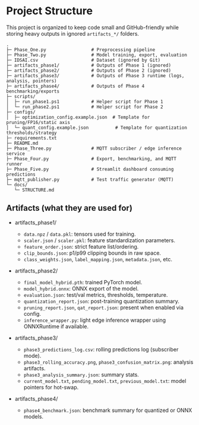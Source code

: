 # Project Structure

This project is organized to keep code small and GitHub-friendly while storing heavy outputs in ignored `artifacts_*/` folders.

```
.
├─ Phase_One.py                 # Preprocessing pipeline
├─ Phase_Two.py                 # Model training, export, evaluation
├─ IDSAI.csv                    # Dataset (ignored by Git)
├─ artifacts_phase1/            # Outputs of Phase 1 (ignored)
├─ artifacts_phase2/            # Outputs of Phase 2 (ignored)
├─ artifacts_phase3/            # Outputs of Phase 3 runtime (logs, analysis, pointers)
├─ artifacts_phase4/            # Outputs of Phase 4 benchmarking/exports
├─ scripts/
│  ├─ run_phase1.ps1            # Helper script for Phase 1
│  └─ run_phase2.ps1            # Helper script for Phase 2
├─ configs/
│  ├─ optimization_config.example.json  # Template for pruning/FP16/static axis
│  └─ quant_config.example.json          # Template for quantization thresholds/strategy
├─ requirements.txt
├─ README.md
├─ Phase_Three.py               # MQTT subscriber / edge inference service
├─ Phase_Four.py                # Export, benchmarking, and MQTT runner
├─ Phase_Five.py                # Streamlit dashboard consuming predictions
├─ mqtt_publisher.py            # Test traffic generator (MQTT)
└─ docs/
   └─ STRUCTURE.md
```

## Artifacts (what they are used for)

- artifacts_phase1/
  - `data.npz` / `data.pkl`: tensors used for training.
  - `scaler.json` / `scaler.pkl`: feature standardization parameters.
  - `feature_order.json`: strict feature list/ordering.
  - `clip_bounds.json`: p1/p99 clipping bounds in raw space.
  - `class_weights.json`, `label_mapping.json`, `metadata.json`, etc.

- artifacts_phase2/
  - `final_model_hybrid.pth`: trained PyTorch model.
  - `model_hybrid.onnx`: ONNX export of the model.
  - `evaluation.json`: test/val metrics, thresholds, temperature.
  - `quantization_report.json`: post-training quantization summary.
  - `pruning_report.json`, `qat_report.json`: present when enabled via config.
  - `inference_wrapper.py`: light edge inference wrapper using ONNXRuntime if available.

- artifacts_phase3/
  - `phase3_predictions_log.csv`: rolling predictions log (subscriber mode).
  - `phase3_rolling_accuracy.png`, `phase3_confusion_matrix.png`: analysis artifacts.
  - `phase3_analysis_summary.json`: summary stats.
  - `current_model.txt`, `pending_model.txt`, `previous_model.txt`: model pointers for hot-swap.

- artifacts_phase4/
  - `phase4_benchmark.json`: benchmark summary for quantized or ONNX models.
